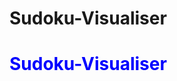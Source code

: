 # Sudoku-Visualiser
<html>
  <body>
    <h1 style='color:blue'>Sudoku-Visualiser<h1>
  </body>
  </html>
